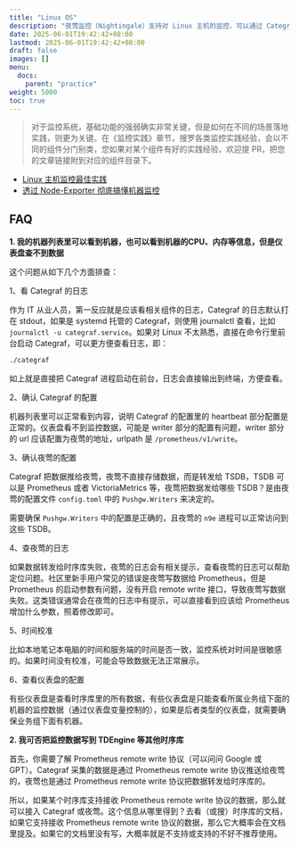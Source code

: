 ```yaml
---
title: "Linux OS"
description: "夜莺监控（Nightingale）支持对 Linux 主机的监控，可以通过 Categraf 或 Node Exporter 等采集器采集主机的各类指标数据，并在仪表盘中展示。并使用夜莺监控的告警能力进行告警配置。"
date: 2025-06-01T19:42:42+08:00
lastmod: 2025-06-01T19:42:42+08:00
draft: false
images: []
menu:
  docs:
    parent: "practice"
weight: 5000
toc: true
---
```


> 对于监控系统，基础功能的强弱确实非常关键，但是如何在不同的场景落地实践，则更为关键。在《监控实践》章节，搜罗各类监控实践经验，会以不同的组件分门别类，您如果对某个组件有好的实践经验，欢迎提 PR，把您的文章链接附到对应的组件目录下。

- [Linux 主机监控最佳实践](https://mp.weixin.qq.com/s/y9iAhNa3ZhMG-h3W1Ah9UA)
- [透过 Node-Exporter 彻底搞懂机器监控](https://time.geekbang.org/column/intro/100787301)

## FAQ

**1. 我的机器列表里可以看到机器，也可以看到机器的CPU、内存等信息，但是仪表盘查不到数据**

这个问题从如下几个方面排查：

1、看 Categraf 的日志

作为 IT 从业人员，第一反应就是应该看相关组件的日志，Categraf 的日志默认打在 stdout，如果是 systemd 托管的 Categraf，则使用 journalctl 查看，比如 `journalctl -u categraf.service`。如果对 Linux 不太熟悉，直接在命令行里前台启动 Categraf，可以更方便查看日志，即：

```bash
./categraf
```

如上就是直接把 Categraf 进程启动在前台，日志会直接输出到终端，方便查看。

2、确认 Categraf 的配置

机器列表里可以正常看到内容，说明 Categraf 的配置里的 heartbeat 部分配置是正常的。仪表盘看不到监控数据，可能是 writer 部分的配置有问题，writer 部分的 url 应该配置为夜莺的地址，urlpath 是 `/prometheus/v1/write`。

3、确认夜莺的配置

Categraf 把数据推给夜莺，夜莺不直接存储数据，而是转发给 TSDB，TSDB 可以是 Prometheus 或者 VictoriaMetrics 等，夜莺把数据发给哪些 TSDB？是由夜莺的配置文件 `config.toml` 中的 `Pushgw.Writers` 来决定的。

需要确保 `Pushgw.Writers` 中的配置是正确的，且夜莺的 `n9e` 进程可以正常访问到这些 TSDB。

4、查夜莺的日志

如果数据转发给时序库失败，夜莺的日志会有相关提示，查看夜莺的日志可以帮助定位问题。社区里新手用户常见的错误是夜莺写数据给 Prometheus，但是 Prometheus 的启动参数有问题，没有开启 remote write 接口，导致夜莺写数据失败。这类错误通常会在夜莺的日志中有提示，可以直接看到应该给 Prometheus 增加什么参数，照着修改即可。

5、时间校准

比如本地笔记本电脑的时间和服务端的时间是否一致，监控系统对时间是很敏感的。如果时间没有校准，可能会导致数据无法正常展示。

6、查看仪表盘的配置

有些仪表盘是查看时序库里的所有数据，有些仪表盘是只能查看所属业务组下面的机器的监控数据（通过仪表盘变量控制的），如果是后者类型的仪表盘，就需要确保业务组下面有机器。

**2. 我可否把监控数据写到 TDEngine 等其他时序库**

首先，你需要了解 Prometheus remote write 协议（可以问问 Google 或 GPT）。Categraf 采集的数据是通过 Prometheus remote write 协议推送给夜莺的，夜莺也是通过 Prometheus remote write 协议把数据转发给时序库的。

所以，如果某个时序库支持接收 Prometheus remote write 协议的数据，那么就可以接入 Categraf 或夜莺。这个信息从哪里得到？去看（或搜）时序库的文档，如果它支持接收 Prometheus remote write 协议的数据，那么它大概率会在文档里提及。如果它的文档里没有写，大概率就是不支持或支持的不好不推荐使用。

